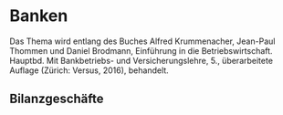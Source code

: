 # Banken

Das Thema wird entlang des Buches Alfred Krummenacher, Jean-Paul
Thommen und Daniel Brodmann, Einführung in die Betriebswirtschaft.
Hauptbd. Mit Bankbetriebs- und Versicherungslehre, 5., überarbeitete
Auflage (Zürich: Versus, 2016), behandelt.

## Bilanzgeschäfte
